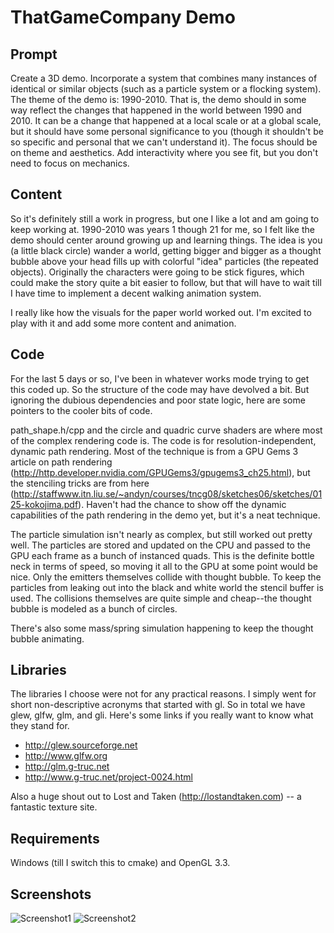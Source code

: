 ThatGameCompany Demo
====================

Prompt
------

Create a 3D demo. Incorporate a system that combines many instances of identical or similar objects (such as a particle system or a flocking system). The theme of the demo is: 1990-2010. That is, the demo should in some way reflect the changes that happened in the world between 1990 and 2010. It can be a change that happened at a local scale or at a global scale, but it should have some personal significance to you (though it shouldn't be so specific and personal that we can't understand it). The focus should be on theme and aesthetics. Add interactivity where you see fit, but you don't need to focus on mechanics.

Content
-------

So it's definitely still a work in progress, but one I like a lot and am going to keep working at. 1990-2010 was years 1 though 21 for me, so I felt like the demo should center around growing up and learning things. The idea is you (a little black circle) wander a world, getting bigger and bigger as a thought bubble above your head fills up with colorful "idea" particles (the repeated objects). Originally the characters were going to be stick figures, which could make the story quite a bit easier to follow, but that will have to wait till I have time to implement a decent walking animation system.

I really like how the visuals for the paper world worked out. I'm excited to play with it and add some more content and animation.

Code
----

For the last 5 days or so, I've been in whatever works mode trying to get this coded up. So the structure of the code may have devolved a bit. But ignoring the dubious dependencies and poor state logic, here are some pointers to the cooler bits of code.

path_shape.h/cpp and the circle and quadric curve shaders are where most of the complex rendering code is. The code is for resolution-independent, dynamic path rendering. Most of the technique is from a GPU Gems 3 article on path rendering (http://http.developer.nvidia.com/GPUGems3/gpugems3_ch25.html), but the stenciling tricks are from here (http://staffwww.itn.liu.se/~andyn/courses/tncg08/sketches06/sketches/0125-kokojima.pdf). Haven't had the chance to show off the dynamic capabilities of the path rendering in the demo yet, but it's a neat technique.

The particle simulation isn't nearly as complex, but still worked out pretty well. The particles are stored and updated on the CPU and passed to the GPU each frame as a bunch of instanced quads. This is the definite bottle neck in terms of speed, so moving it all to the GPU at some point would be nice. Only the emitters themselves collide with thought bubble. To keep the particles from leaking out into the black and white world the stencil buffer is used. The collisions themselves are quite simple and cheap--the thought bubble is modeled as a bunch of circles.

There's also some mass/spring simulation happening to keep the thought bubble animating.

Libraries
---------

The libraries I choose were not for any practical reasons. I simply went for short non-descriptive acronyms that started with gl. So in total we have glew, glfw, glm, and gli. Here's some links if you really want to know what they stand for.
 
 * http://glew.sourceforge.net
 * http://www.glfw.org
 * http://glm.g-truc.net
 * http://www.g-truc.net/project-0024.html

Also a huge shout out to Lost and Taken (http://lostandtaken.com) -- a fantastic texture site.

Requirements
------------

Windows (till I switch this to cmake) and OpenGL 3.3.

Screenshots
-----------

![Screenshot1](https://raw.github.com/mattdangerw/tgc-demo/master/screenshots/screenshot1.png)
![Screenshot2](https://raw.github.com/mattdangerw/tgc-demo/master/screenshots/screenshot2.png)
